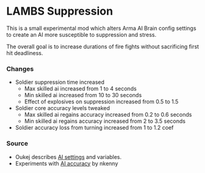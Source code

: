 # LAMBS Suppression 
This is a small experimental mod which alters Arma AI Brain config settings to create an AI more susceptible to suppression and stress. 

The overall goal is to increase durations of fire fights without sacrificing first hit deadliness. 

### Changes
 * Soldier suppression time increased
    * Max skilled ai increased from 1 to 4 seconds
    * Min skilled ai increased from 10 to 30 seconds 
    * Effect of explosives on suppression increased from 0.5 to 1.5 
 * Soldier core accuracy levels tweaked
    * Max skilled ai regains accuracy increased from 0.2 to 0.6 seconds 
    * Min skilled ai regains accuracy increased from 2 to 3.5 seconds 
 * Soldier accuracy loss from turning increased from 1 to 1.2 coef

### Source 
- Oukej describes [AI settings](https://forums.bohemia.net/forums/topic/150499-ai-discussion-dev-branch/?do=findComment&comment=3367671) and variables. 
- Experiments with [AI accuracy](https://forums.bohemia.net/forums/topic/221755-the-effect-of-weapon-on-ai-accuracy/) by nkenny
